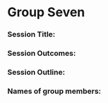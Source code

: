 # Group Seven

### Session Title:

### Session Outcomes: 

### Session Outline:

### Names of group members:
